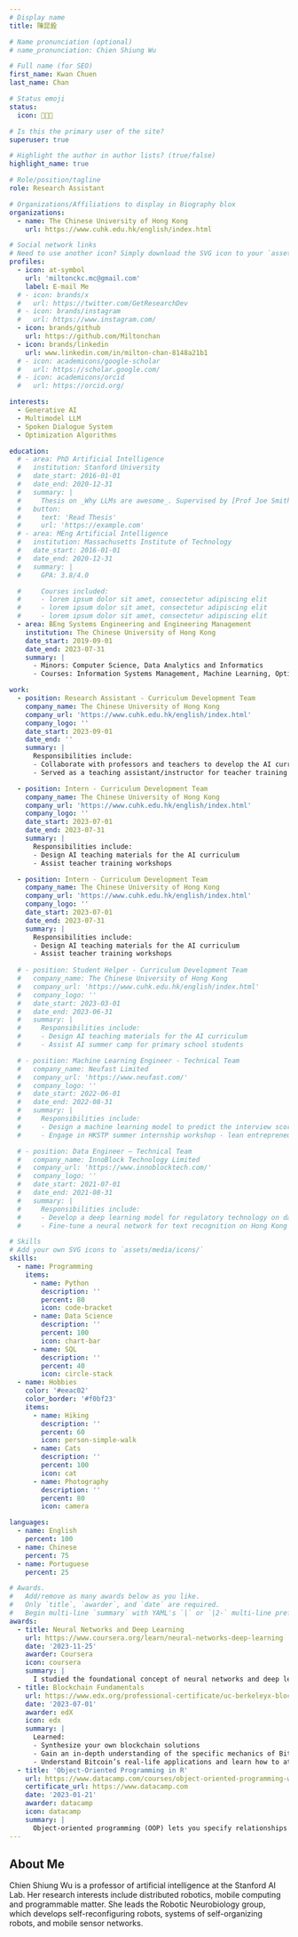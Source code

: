 ```yaml
---
# Display name
title: 陳昆銓

# Name pronunciation (optional)
# name_pronunciation: Chien Shiung Wu

# Full name (for SEO)
first_name: Kwan Chuen
last_name: Chan

# Status emoji
status:
  icon: 🧑🏻‍💻

# Is this the primary user of the site?
superuser: true

# Highlight the author in author lists? (true/false)
highlight_name: true

# Role/position/tagline
role: Research Assistant

# Organizations/Affiliations to display in Biography blox
organizations:
  - name: The Chinese University of Hong Kong
    url: https://www.cuhk.edu.hk/english/index.html

# Social network links
# Need to use another icon? Simply download the SVG icon to your `assets/media/icons/` folder.
profiles:
  - icon: at-symbol
    url: 'miltonckc.mc@gmail.com'
    label: E-mail Me
  # - icon: brands/x
  #   url: https://twitter.com/GetResearchDev
  # - icon: brands/instagram
  #   url: https://www.instagram.com/
  - icon: brands/github
    url: https://github.com/Miltonchan
  - icon: brands/linkedin
    url: www.linkedin.com/in/milton-chan-8148a21b1
  # - icon: academicons/google-scholar
  #   url: https://scholar.google.com/
  # - icon: academicons/orcid
  #   url: https://orcid.org/

interests:
  - Generative AI
  - Multimodel LLM
  - Spoken Dialogue System
  - Optimization Algorithms

education:
  # - area: PhD Artificial Intelligence
  #   institution: Stanford University
  #   date_start: 2016-01-01
  #   date_end: 2020-12-31
  #   summary: |
  #     Thesis on _Why LLMs are awesome_. Supervised by [Prof Joe Smith](https://example.com). Presented papers at 5 IEEE conferences with the contributions being published in 2 Springer journals.
  #   button:
  #     text: 'Read Thesis'
  #     url: 'https://example.com'
  # - area: MEng Artificial Intelligence
  #   institution: Massachusetts Institute of Technology
  #   date_start: 2016-01-01
  #   date_end: 2020-12-31
  #   summary: |
  #     GPA: 3.8/4.0

  #     Courses included:
  #     - lorem ipsum dolor sit amet, consectetur adipiscing elit
  #     - lorem ipsum dolor sit amet, consectetur adipiscing elit
  #     - lorem ipsum dolor sit amet, consectetur adipiscing elit
  - area: BEng Systems Engineering and Engineering Management
    institution: The Chinese University of Hong Kong
    date_start: 2019-09-01
    date_end: 2023-07-31
    summary: |
      - Minors: Computer Science, Data Analytics and Informatics
      - Courses: Information Systems Management, Machine Learning, Optimization, Statistics, Database, Software Engineering

work:
  - position: Research Assistant - Curriculum Development Team
    company_name: The Chinese University of Hong Kong
    company_url: 'https://www.cuhk.edu.hk/english/index.html'
    company_logo: ''
    date_start: 2023-09-01
    date_end: ''
    summary: |
      Responsibilities include:
      - Collaborate with professors and teachers to develop the AI curriculum for students in Generative AI 
      - Served as a teaching assistant/instructor for teacher training 

  - position: Intern - Curriculum Development Team
    company_name: The Chinese University of Hong Kong
    company_url: 'https://www.cuhk.edu.hk/english/index.html'
    company_logo: ''
    date_start: 2023-07-01
    date_end: 2023-07-31
    summary: |
      Responsibilities include:
      - Design AI teaching materials for the AI curriculum
      - Assist teacher training workshops

  - position: Intern - Curriculum Development Team
    company_name: The Chinese University of Hong Kong
    company_url: 'https://www.cuhk.edu.hk/english/index.html'
    company_logo: ''
    date_start: 2023-07-01
    date_end: 2023-07-31
    summary: |
      Responsibilities include:
      - Design AI teaching materials for the AI curriculum
      - Assist teacher training workshops
      
  # - position: Student Helper - Curriculum Development Team
  #   company_name: The Chinese University of Hong Kong
  #   company_url: 'https://www.cuhk.edu.hk/english/index.html'
  #   company_logo: ''
  #   date_start: 2023-03-01
  #   date_end: 2023-06-31
  #   summary: |
  #     Responsibilities include:
  #     - Design AI teaching materials for the AI curriculum
  #     - Assist AI summer camp for primary school students 

  # - position: Machine Learning Engineer - Technical Team
  #   company_name: Neufast Limited
  #   company_url: 'https://www.neufast.com/'
  #   company_logo: ''
  #   date_start: 2022-06-01
  #   date_end: 2022-08-31
  #   summary: |
  #     Responsibilities include:
  #     - Design a machine learning model to predict the interview score for candidates
  #     - Engage in HKSTP summer internship workshop - lean entrepreneurship bootcamp

  # - position: Data Engineer – Technical Team
  #   company_name: InnoBlock Technology Limited
  #   company_url: 'https://www.innoblocktech.com/'
  #   company_logo: ''
  #   date_start: 2021-07-01
  #   date_end: 2021-08-31
  #   summary: |
  #     Responsibilities include:
  #     - Develop a deep learning model for regulatory technology on data leakage detection
  #     - Fine-tune a neural network for text recognition on Hong Kong identity card

# Skills
# Add your own SVG icons to `assets/media/icons/`
skills:
  - name: Programming
    items:
      - name: Python
        description: ''
        percent: 80
        icon: code-bracket
      - name: Data Science
        description: ''
        percent: 100
        icon: chart-bar
      - name: SQL
        description: ''
        percent: 40
        icon: circle-stack
  - name: Hobbies
    color: '#eeac02'
    color_border: '#f0bf23'
    items:
      - name: Hiking
        description: ''
        percent: 60
        icon: person-simple-walk
      - name: Cats
        description: ''
        percent: 100
        icon: cat
      - name: Photography
        description: ''
        percent: 80
        icon: camera

languages:
  - name: English
    percent: 100
  - name: Chinese
    percent: 75
  - name: Portuguese
    percent: 25

# Awards.
#   Add/remove as many awards below as you like.
#   Only `title`, `awarder`, and `date` are required.
#   Begin multi-line `summary` with YAML's `|` or `|2-` multi-line prefix and indent 2 spaces below.
awards:
  - title: Neural Networks and Deep Learning
    url: https://www.coursera.org/learn/neural-networks-deep-learning
    date: '2023-11-25'
    awarder: Coursera
    icon: coursera
    summary: |
      I studied the foundational concept of neural networks and deep learning. By the end, I was familiar with the significant technological trends driving the rise of deep learning; build, train, and apply fully connected deep neural networks; implement efficient (vectorized) neural networks; identify key parameters in a neural network’s architecture; and apply deep learning to your own applications.
  - title: Blockchain Fundamentals
    url: https://www.edx.org/professional-certificate/uc-berkeleyx-blockchain-fundamentals
    date: '2023-07-01'
    awarder: edX
    icon: edx
    summary: |
      Learned:
      - Synthesize your own blockchain solutions
      - Gain an in-depth understanding of the specific mechanics of Bitcoin
      - Understand Bitcoin’s real-life applications and learn how to attack and destroy Bitcoin, Ethereum, smart contracts and Dapps, and alternatives to Bitcoin’s Proof-of-Work consensus algorithm
  - title: 'Object-Oriented Programming in R'
    url: https://www.datacamp.com/courses/object-oriented-programming-with-s3-and-r6-in-r
    certificate_url: https://www.datacamp.com
    date: '2023-01-21'
    awarder: datacamp
    icon: datacamp
    summary: |
      Object-oriented programming (OOP) lets you specify relationships between functions and the objects that they can act on, helping you manage complexity in your code. This is an intermediate level course, providing an introduction to OOP, using the S3 and R6 systems. S3 is a great day-to-day R programming tool that simplifies some of the functions that you write. R6 is especially useful for industry-specific analyses, working with web APIs, and building GUIs.
---
```


## About Me

Chien Shiung Wu is a professor of artificial intelligence at the Stanford AI Lab. Her research interests include distributed robotics, mobile computing and programmable matter. She leads the Robotic Neurobiology group, which develops self-reconfiguring robots, systems of self-organizing robots, and mobile sensor networks.
